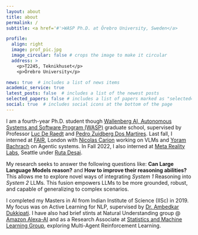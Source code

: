 ```yaml
---
layout: about
title: about
permalink: /
subtitle: <a href='#'>WASP Ph.D. at Örebro University, Sweden</a>

profile:
  align: right
  image: prof_pic.jpg
  image_circular: false # crops the image to make it circular
  address: >
    <p>T2245, Teknikhuset</p>
    <p>Örebro University</p>

news: true  # includes a list of news items
academic_service: true
latest_posts: false  # includes a list of the newest posts
selected_papers: false # includes a list of papers marked as "selected={true}"
social: true  # includes social icons at the bottom of the page
---
```


I am a fourth-year Ph.D. student though [Wallenberg AI, Autonomous Systems and Software Program (WASP)](https://wasp-sweden.org/) graduate school, supervised by Professor [Luc De Raedt](https://wms.cs.kuleuven.be/people/lucderaedt) and [Pedro Zuidberg Dos Martires](https://pedrozudo.github.io/).
Last fall, I interned at [FAIR](https://ai.meta.com/research/), London with [Nicolas Carion](https://www.nicolascarion.com/) working on VLMs and [Yoram Bachrach](https://sites.google.com/view/yoram-bachrach) on Agentic systems. In Fall 2022, I also interned at [Meta Reality Labs](https://about.meta.com/realitylabs/), Seattle under [Ruta Desai](https://rutadesai.github.io/).

My research seeks to answer the following questions like: **Can Large Language Models reason?** and **How to improve their reasoning abilities?** This allows me to explore novel ways of integrating *System 1* Reasoning into *System 2* LLMs. This fusion empowers LLMs to be more grounded, robust, and capable of generalizing to complex scenarios.

I completed my Masters in AI from Indian Institute of Science (IISc) in 2019. My focus was on Active Learning for NLP, supervised by [Dr. Ambedkar Dukkipati](https://www.csa.iisc.ac.in/~ambedkar/). I have also had brief stints at Natural Understanding group @ [Amazon Alexa-AI](https://developer.amazon.com/en-US/alexa) and as a Research Associate at [Statistics and Machine Learning Group](https://sml.csa.iisc.ac.in/), exploring Multi-Agent Reinforcement Learning.